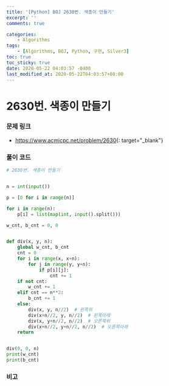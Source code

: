 ```yaml
---
title: '[Python] BOJ 2630번. 색종이 만들기'
excerpt: ''
comments: true

categories:
    - Algorithms
tags:
    - [Algorithms, BOJ, Python, 구현, Silver3]
toc: true
toc_sticky: true
date: 2020-05-22 04:03:57 -0400
last_modified_at: 2020-05-22T04:03:57+08:00
---
```


# 2630번. 색종이 만들기

### 문제 링크

-   <https://www.acmicpc.net/problem/2630>{: target="\_blank"}

### 풀이 코드

```python
# 2630번. 색종이 만들기


n = int(input())

p = [0 for i in range(n)]

for i in range(n):
    p[i] = list(map(int, input().split()))

w_cnt, b_cnt = 0, 0


def div(x, y, n):
    global w_cnt, b_cnt
    cnt = 0
    for i in range(x, x+n):
        for j in range(y, y+n):
            if p[i][j]:
                cnt += 1
    if not cnt:
        w_cnt += 1
    elif cnt == n**2:
        b_cnt += 1
    else:
        div(x, y, n//2)  # 왼쪽위
        div(x+n//2, y, n//2)  # 왼쪽아래
        div(x, y+n//2, n//2)  # 오른쪽위
        div(x+n//2, y+n//2, n//2)  # 오른쪽아래
    return


div(0, 0, n)
print(w_cnt)
print(b_cnt)
```

### 비고
